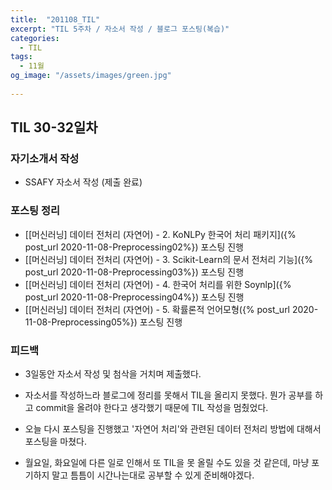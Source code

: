 ```yaml
---
title:  "201108_TIL"
excerpt: "TIL 5주차 / 자소서 작성 / 블로그 포스팅(복습)"
categories:
  - TIL
tags:
  - 11월
og_image: "/assets/images/green.jpg"
  
---
```

## TIL 30-32일차
### 자기소개서 작성
- SSAFY 자소서 작성 (제출 완료)


### 포스팅 정리
- [[머신러닝] 데이터 전처리 (자연어) - 2. KoNLPy 한국어 처리 패키지]({% post_url 2020-11-08-Preprocessing02%}) 포스팅 진행
- [[머신러닝] 데이터 전처리 (자연어) - 3. Scikit-Learn의 문서 전처리 기능]({% post_url 2020-11-08-Preprocessing03%}) 포스팅 진행
- [[머신러닝] 데이터 전처리 (자연어) - 4. 한국어 처리를 위한 Soynlp]({% post_url 2020-11-08-Preprocessing04%}) 포스팅 진행
- [[머신러닝] 데이터 전처리 (자연어) - 5. 확률론적 언어모형({% post_url 2020-11-08-Preprocessing05%}) 포스팅 진행

### 피드백
- 3일동안 자소서 작성 및 첨삭을 거치며 제출했다.
- 자소서를 작성하느라 블로그에 정리를 못해서 TIL을 올리지 못했다. 뭔가 공부를 하고 commit을 올려야 한다고 생각했기 때문에 TIL 작성을 멈췄었다.
- 오늘 다시 포스팅을 진행했고 '자연어 처리'와 관련된 데이터 전처리 방법에 대해서 포스팅을 마쳤다.

- 월요일, 화요일에 다른 일로 인해서 또 TIL을 못 올릴 수도 있을 것 같은데, 마냥 포기하지 말고 틈틈이 시간나는대로 공부할 수 있게 준비해야겠다.